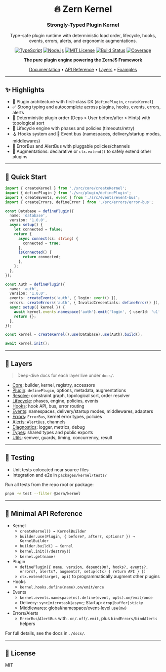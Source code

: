 <h1 align="center">
🔥 Zern Kernel
</h1>

<h3 align="center">
Strongly-Typed Plugin Kernel
</h3>

<div align="center">

Type-safe plugin runtime with deterministic load order, lifecycle, hooks, events, errors, alerts, and ergonomic augmentations.

<div align="center">

[![TypeScript](https://img.shields.io/badge/TypeScript-007ACC?style=for-the-badge&logo=typescript&logoColor=white)](https://www.typescriptlang.org/)
[![Node.js](https://img.shields.io/badge/Node.js-43853D?style=for-the-badge&logo=node.js&logoColor=white)](https://nodejs.org/)
[![MIT License](https://img.shields.io/badge/License-MIT-yellow.svg?style=for-the-badge)](https://opensource.org/licenses/MIT)
[![Build Status](https://img.shields.io/github/actions/workflow/status/zernjs/zern-kernel/ci.yml?style=for-the-badge)](https://github.com/zernjs/zern-kernel/actions)
[![Coverage](https://img.shields.io/badge/coverage-59%25-red?style=for-the-badge)](./packages/kernel/coverage/README.md)

</div>

**The pure plugin engine powering the ZernJS Framework**

[Documentation](./docs/overview.md) • [API Reference](./docs/overview.md#api-reference) • [Layers](#-layers) • [Examples](#-quick-start)

</div>

---

## ✨ Highlights

- 🔌 Plugin architecture with first-class DX (`definePlugin`, `createKernel`)
- ✅ Strong typing and autocomplete across plugins, hooks, events, errors, alerts
- 🧭 Deterministic plugin order (Deps > User before/after > Hints) with topological sort
- 🔁 Lifecycle engine with phases and policies (timeouts/retry)
- 🪝 Hooks system and 📡 Event bus (namespaces, delivery/startup modes, middlewares)
- 🧰 ErrorBus and AlertBus with pluggable policies/channels
- 🧩 Augmentations: declarative or `ctx.extend()` to safely extend other plugins

---

## 🚀 Quick Start

```ts
import { createKernel } from './src/core/createKernel';
import { definePlugin } from './src/plugin/definePlugin';
import { createEvents, event } from './src/events/event-bus';
import { createErrors, defineError } from './src/errors/error-bus';

const Database = definePlugin({
  name: 'database',
  version: '1.0.0',
  async setup() {
    let connected = false;
    return {
      async connect(cs: string) {
        connected = true;
      },
      isConnected() {
        return connected;
      },
    };
  },
});

const Auth = definePlugin({
  name: 'auth',
  version: '1.0.0',
  events: createEvents('auth', { login: event() }),
  errors: createErrors('auth', { InvalidCredentials: defineError() }),
  async setup({ kernel }) {
    await kernel.events.namespace('auth').emit('login', { userId: 'u1' });
    return {};
  },
});

const kernel = createKernel().use(Database).use(Auth).build();

await kernel.init();
```

---

## 🧩 Layers

> Deep-dive docs for each layer live under `docs/`.

- [Core](./docs/core.md): builder, kernel, registry, accessors
- [Plugin](./docs/plugin.md): `definePlugin`, options, metadata, augmentations
- [Resolve](./docs/resolve.md): constraint graph, topological sort, order resolver
- [Lifecycle](./docs/lifecycle.md): phases, engine, policies, events
- [Hooks](./docs/hooks.md): hook API, bus, error routing
- [Events](./docs/events.md): namespaces, delivery/startup modes, middlewares, adapters
- [Errors](./docs/errors.md): `ErrorBus`, kernel error types, policies
- [Alerts](./docs/alerts.md): `AlertBus`, channels
- [Diagnostics](./docs/diagnostics.md): logger, metrics, debug
- [Types](./docs/types.md): shared types and public exports
- [Utils](./docs/utils.md): semver, guards, timing, concurrency, result

---

## 🧪 Testing

- Unit tests colocated near source files
- Integration and e2e in `packages/kernel/tests/`

Run all tests from the repo root or package:

```sh
pnpm -w test --filter @zern/kernel
```

---

## 🔧 Minimal API Reference

- Kernel
  - `createKernel() → KernelBuilder`
  - `builder.use(Plugin, { before?, after?, options? }) → KernelBuilder`
  - `builder.build() → Kernel`
  - `kernel.init()/destroy()`
  - `kernel.get(name)`
- Plugin
  - `definePlugin({ name, version, dependsOn?, hooks?, events?, errors?, alerts?, augments?, setup(ctx) { return API } })`
  - `ctx.extend(target, api)` to programmatically augment other plugins
- Hooks
  - `kernel.hooks.define(name).on/emit/once`
- Events
  - `kernel.events.namespace(ns).define(event, opts).on/emit/once`
  - Delivery: `sync|microtask|async`; Startup: `drop|buffer|sticky`
  - Middlewares: global/namespace/event-level `use(mw)`
- Errors/Alerts
  - `ErrorBus`/`AlertBus` with `.on/.off/.emit`, plus `bindErrors/bindAlerts` helpers

For full details, see the docs in `./docs/`.

---

## 📄 License

MIT

